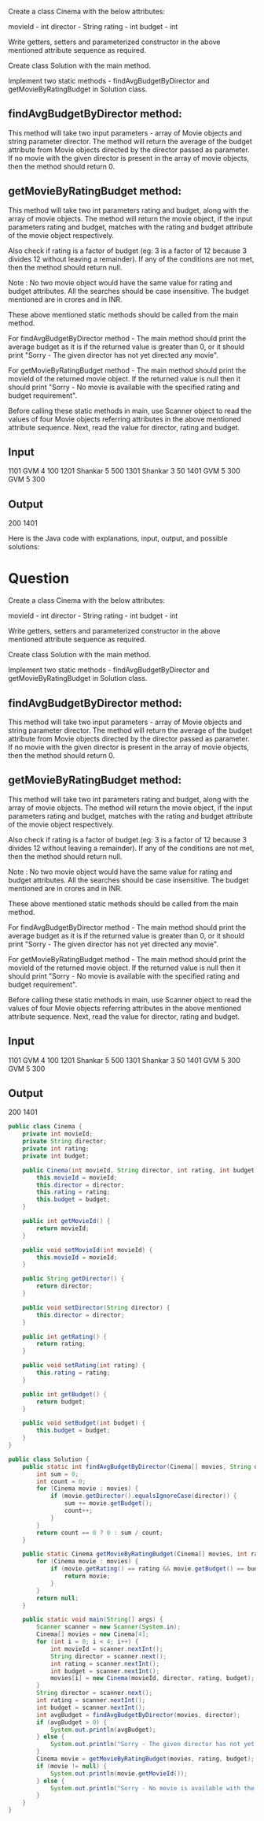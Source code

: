 Create a class Cinema with the below attributes:

movieId - int
director - String
rating - int
budget - int

Write getters, setters and parameterized constructor in the above mentioned attribute sequence as required.

Create class Solution with the main method.

Implement two static methods - findAvgBudgetByDirector and getMovieByRatingBudget in Solution class.

findAvgBudgetByDirector method:
----------------------------------
This method will take two input parameters - array of Movie objects and string parameter director.
The method will return the average of the budget attribute from Movie objects directed by the director passed as parameter.
If no movie with the given director is present in the array of movie objects, then the method should return 0.

getMovieByRatingBudget method:
----------------------------------
This method will take two int parameters rating and budget, along with the array of movie objects.
The method will return the movie object, if the input parameters rating and budget, matches with the rating and budget 
attribute of the movie object respectively.

Also check if rating is a factor of budget (eg: 3 is a factor of 12 because 3 divides 12 without leaving a remainder).
If any of the conditions are not met, then the method should return null.

Note : No two movie object would have the same value for rating and budget attributes.
All the searches should be case insensitive.
The budget mentioned are in crores and in INR.

These above mentioned static methods should be called from the main method.

For findAvgBudgetByDirector method - The main method should print the average budget as it is if the returned value is 
greater than 0, or it should print "Sorry - The given director has not yet directed any movie".

For getMovieByRatingBudget method - The main method should print the movieId of the returned movie object. If the returned 
value is null then it should print "Sorry - No movie is available with the specified rating and budget requirement".

Before calling these static methods in main, use Scanner object to read the values of four Movie objects referring attributes 
in the above mentioned attribute sequence. Next, read the value for director, rating and budget.

Input
----------
1101
GVM
4
100
1201
Shankar
5
500
1301
Shankar
3
50
1401
GVM
5
300
GVM
5
300

Output
----------
200
1401

Here is the Java code with explanations, input, output, and possible solutions:
# Question
Create a class Cinema with the below attributes:

movieId - int
director - String
rating - int
budget - int

Write getters, setters and parameterized constructor in the above mentioned attribute sequence as required.

Create class Solution with the main method.

Implement two static methods - findAvgBudgetByDirector and getMovieByRatingBudget in Solution class.

findAvgBudgetByDirector method:
----------------------------------
This method will take two input parameters - array of Movie objects and string parameter director.
The method will return the average of the budget attribute from Movie objects directed by the director passed as parameter.
If no movie with the given director is present in the array of movie objects, then the method should return 0.

getMovieByRatingBudget method:
----------------------------------
This method will take two int parameters rating and budget, along with the array of movie objects.
The method will return the movie object, if the input parameters rating and budget, matches with the rating and budget 
attribute of the movie object respectively.

Also check if rating is a factor of budget (eg: 3 is a factor of 12 because 3 divides 12 without leaving a remainder).
If any of the conditions are not met, then the method should return null.

Note : No two movie object would have the same value for rating and budget attributes.
All the searches should be case insensitive.
The budget mentioned are in crores and in INR.

These above mentioned static methods should be called from the main method.

For findAvgBudgetByDirector method - The main method should print the average budget as it is if the returned value is 
greater than 0, or it should print "Sorry - The given director has not yet directed any movie".

For getMovieByRatingBudget method - The main method should print the movieId of the returned movie object. If the returned 
value is null then it should print "Sorry - No movie is available with the specified rating and budget requirement".

Before calling these static methods in main, use Scanner object to read the values of four Movie objects referring attributes 
in the above mentioned attribute sequence. Next, read the value for director, rating and budget.

Input
----------
1101
GVM
4
100
1201
Shankar
5
500
1301
Shankar
3
50
1401
GVM
5
300
GVM
5
300

Output
----------
200
1401

```java
public class Cinema {
    private int movieId;
    private String director;
    private int rating;
    private int budget;

    public Cinema(int movieId, String director, int rating, int budget) {
        this.movieId = movieId;
        this.director = director;
        this.rating = rating;
        this.budget = budget;
    }

    public int getMovieId() {
        return movieId;
    }

    public void setMovieId(int movieId) {
        this.movieId = movieId;
    }

    public String getDirector() {
        return director;
    }

    public void setDirector(String director) {
        this.director = director;
    }

    public int getRating() {
        return rating;
    }

    public void setRating(int rating) {
        this.rating = rating;
    }

    public int getBudget() {
        return budget;
    }

    public void setBudget(int budget) {
        this.budget = budget;
    }
}

public class Solution {
    public static int findAvgBudgetByDirector(Cinema[] movies, String director) {
        int sum = 0;
        int count = 0;
        for (Cinema movie : movies) {
            if (movie.getDirector().equalsIgnoreCase(director)) {
                sum += movie.getBudget();
                count++;
            }
        }
        return count == 0 ? 0 : sum / count;
    }

    public static Cinema getMovieByRatingBudget(Cinema[] movies, int rating, int budget) {
        for (Cinema movie : movies) {
            if (movie.getRating() == rating && movie.getBudget() == budget && budget % rating == 0) {
                return movie;
            }
        }
        return null;
    }

    public static void main(String[] args) {
        Scanner scanner = new Scanner(System.in);
        Cinema[] movies = new Cinema[4];
        for (int i = 0; i < 4; i++) {
            int movieId = scanner.nextInt();
            String director = scanner.next();
            int rating = scanner.nextInt();
            int budget = scanner.nextInt();
            movies[i] = new Cinema(movieId, director, rating, budget);
        }
        String director = scanner.next();
        int rating = scanner.nextInt();
        int budget = scanner.nextInt();
        int avgBudget = findAvgBudgetByDirector(movies, director);
        if (avgBudget > 0) {
            System.out.println(avgBudget);
        } else {
            System.out.println("Sorry - The given director has not yet directed any movie");
        }
        Cinema movie = getMovieByRatingBudget(movies, rating, budget);
        if (movie != null) {
            System.out.println(movie.getMovieId());
        } else {
            System.out.println("Sorry - No movie is available with the specified rating and budget requirement");
        }
    }
}
```